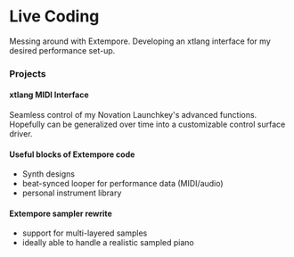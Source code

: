 # Live Coding
Messing around with Extempore. Developing an xtlang interface for my desired performance set-up.

### Projects

#### xtlang MIDI Interface
Seamless control of my Novation Launchkey's advanced functions. Hopefully can be generalized over time into a customizable control surface driver.

#### Useful blocks of Extempore code
* Synth designs
* beat-synced looper for performance data (MIDI/audio)
* personal instrument library

#### Extempore sampler rewrite
* support for multi-layered samples
* ideally able to handle a realistic sampled piano
